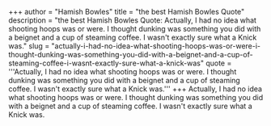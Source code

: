 +++
author = "Hamish Bowles"
title = "the best Hamish Bowles Quote"
description = "the best Hamish Bowles Quote: Actually, I had no idea what shooting hoops was or were. I thought dunking was something you did with a beignet and a cup of steaming coffee. I wasn't exactly sure what a Knick was."
slug = "actually-i-had-no-idea-what-shooting-hoops-was-or-were-i-thought-dunking-was-something-you-did-with-a-beignet-and-a-cup-of-steaming-coffee-i-wasnt-exactly-sure-what-a-knick-was"
quote = '''Actually, I had no idea what shooting hoops was or were. I thought dunking was something you did with a beignet and a cup of steaming coffee. I wasn't exactly sure what a Knick was.'''
+++
Actually, I had no idea what shooting hoops was or were. I thought dunking was something you did with a beignet and a cup of steaming coffee. I wasn't exactly sure what a Knick was.
